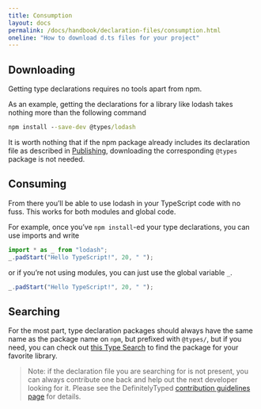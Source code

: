 ```yaml
---
title: Consumption
layout: docs
permalink: /docs/handbook/declaration-files/consumption.html
oneline: "How to download d.ts files for your project"
---
```


## Downloading

Getting type declarations requires no tools apart from npm.

As an example, getting the declarations for a library like lodash takes nothing more than the following command

```cmd
npm install --save-dev @types/lodash
```

It is worth nothing that if the npm package already includes its declaration file as described in [Publishing](/docs/handbook/declaration-files/publishing.html), downloading the corresponding `@types` package is not needed.

## Consuming

From there you’ll be able to use lodash in your TypeScript code with no fuss.
This works for both modules and global code.

For example, once you’ve `npm install`-ed your type declarations, you can use imports and write

```ts
import * as _ from "lodash";
_.padStart("Hello TypeScript!", 20, " ");
```

or if you’re not using modules, you can just use the global variable `_`.

```ts
_.padStart("Hello TypeScript!", 20, " ");
```

## Searching

For the most part, type declaration packages should always have the same name as the package name on `npm`, but prefixed with `@types/`,
but if you need, you can check out [this Type Search](https://aka.ms/types) to find the package for your favorite library.

> Note: if the declaration file you are searching for is not present, you can always contribute one back and help out the next developer looking for it.
> Please see the DefinitelyTyped [contribution guidelines page](https://definitelytyped.org/guides/contributing.html) for details.

